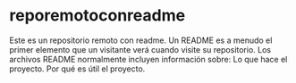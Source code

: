 # reporemotoconreadme
Este es un repositorio remoto con readme.
Un README es a menudo el primer elemento que un visitante verá cuando visite su repositorio. Los archivos README normalmente incluyen información sobre: ​​Lo que hace el proyecto. Por qué es útil el proyecto.